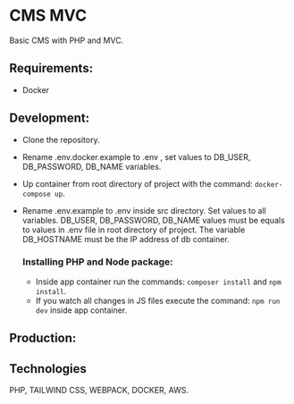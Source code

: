 # CMS MVC
Basic CMS with PHP and MVC.

## Requirements:
+ Docker

## Development:
+ Clone the repository.
+ Rename .env.docker.example to .env , set values to DB_USER, DB_PASSWORD, DB_NAME variables.
+ Up container from root directory of project with the command: `docker-compose up`.
+ Rename .env.example to .env inside src directory. Set values to all variables. DB_USER, DB_PASSWORD, DB_NAME values must be equals to values in .env file in root directory of project. The variable DB_HOSTNAME must be the IP address of db container.  

  ### __Installing PHP and Node package:__  
  + Inside app container run the commands: `composer install` and `npm install`.
  + If you watch all changes in JS files execute the command: `npm run dev` inside app container.

## Production:



## Technologies
PHP, TAILWIND CSS, WEBPACK, DOCKER, AWS. 